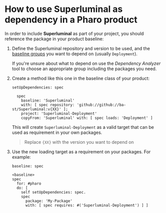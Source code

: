 # How to use Superluminal as dependency in a Pharo product

In order to include **Superluminal** as part of your project, you should reference
the package in your product baseline:

1. Define the Superluminal repository and version to be used, and the [baseline groups](../reference/Baseline-groups.md)
    you want to depend on (usually `Deployment`).

    If you're unsure about what to depend on use the *Dependency Analyzer*
    tool to choose an appropriate group including the packages you need.

2. Create a method like this one in the baseline class of your product:

    ```smalltalk
    setUpDependencies: spec

      spec
        baseline: 'Superluminal'
        with: [ spec repository: 'github://github://ba-st/Superluminal:v{XX}' ];
        project: 'Superluminal-Deployment'
        copyFrom: 'Superluminal' with: [ spec loads: 'Deployment' ]
    ```

    This will create `Superluminal-Deployment` as a valid target that can be used
    as requirement in your own packages.

    > Replace `{XX}` with the version you want to depend on

3. Use the new loading target as a requirement on your packages. For example:

    ```smalltalk
    baseline: spec

    <baseline>
    spec
      for: #pharo
      do: [
        self setUpDependencies: spec.
        spec
          package: 'My-Package'
          with: [ spec requires: #('Superluminal-Deployment') ] ]
    ```
